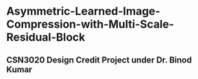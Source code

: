 # Asymmetric-Learned-Image-Compression-with-Multi-Scale-Residual-Block

## CSN3020 Design Credit Project under Dr. Binod Kumar
